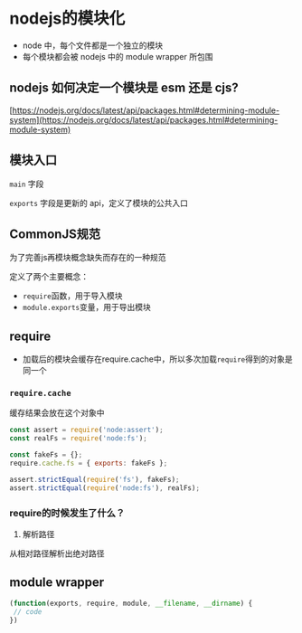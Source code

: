 # nodejs的模块化

- node 中，每个文件都是一个独立的模块
- 每个模块都会被 nodejs 中的 module wrapper 所包围

## nodejs 如何决定一个模块是 esm 还是 cjs?

[https://nodejs.org/docs/latest/api/packages.html#determining-module-system](https://nodejs.org/docs/latest/api/packages.html#determining-module-system)

## 模块入口

`main` 字段

`exports` 字段是更新的 api，定义了模块的公共入口

## CommonJS规范

为了完善js再模块概念缺失而存在的一种规范

定义了两个主要概念：

- `require`函数，用于导入模块
- `module.exports`变量，用于导出模块

## require

- 加载后的模块会缓存在require.cache中，所以多次加载`require`得到的对象是同一个

### `require.cache`

缓存结果会放在这个对象中

```js
const assert = require('node:assert');
const realFs = require('node:fs');

const fakeFs = {};
require.cache.fs = { exports: fakeFs };

assert.strictEqual(require('fs'), fakeFs);
assert.strictEqual(require('node:fs'), realFs);
```

### require的时候发生了什么？

1. 解析路径

从相对路径解析出绝对路径

## module wrapper

```javascript
(function(exports, require, module, __filename, __dirname) {
 // code
})
```
